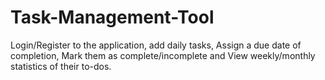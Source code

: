 # Task-Management-Tool
Login/Register to the application, add daily tasks, Assign a due date of completion, Mark them as complete/incomplete and View weekly/monthly statistics of their to-dos.
